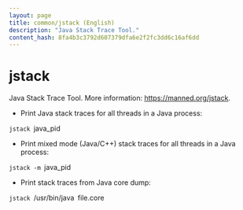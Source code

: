 ```yaml
---
layout: page
title: common/jstack (English)
description: "Java Stack Trace Tool."
content_hash: 8fa4b3c3792d607379dfa6e2f2fc3dd6c16af6dd
---
```

# jstack

Java Stack Trace Tool.
More information: <https://manned.org/jstack>.

- Print Java stack traces for all threads in a Java process:

`jstack `<span class="tldr-var badge badge-pill bg-dark-lm bg-white-dm text-white-lm text-dark-dm font-weight-bold">java_pid</span>

- Print mixed mode (Java/C++) stack traces for all threads in a Java process:

`jstack -m `<span class="tldr-var badge badge-pill bg-dark-lm bg-white-dm text-white-lm text-dark-dm font-weight-bold">java_pid</span>

- Print stack traces from Java core dump:

`jstack `<span class="tldr-var badge badge-pill bg-dark-lm bg-white-dm text-white-lm text-dark-dm font-weight-bold">/usr/bin/java</span>` `<span class="tldr-var badge badge-pill bg-dark-lm bg-white-dm text-white-lm text-dark-dm font-weight-bold">file.core</span>
